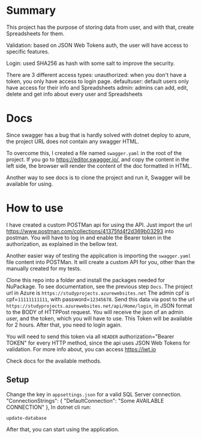 # Summary
This project has the purpose of storing data from user, and with that, create Spreadsheets for them.

Validation: based on JSON Web Tokens auth, the user will have access to specific features.

Login: used SHA256 as hash with some salt to improve the security.

There are 3 different access types:
unauthorized: when you don't have a token, you only have access to login page.
defaultuser: default users only have access for their info and Spreadsheets
admin: admins can add, edit, delete and get info about every user and Spreadsheets
# Docs
Since swagger has a bug that is hardly solved with dotnet deploy to azure, the project URL does not contain any swagger HTML.

To overcome this, I created a file named `swagger.yaml` in the root of the project. If you go to https://editor.swagger.io/, and copy the content in the left side, the browser will render the content of the doc formatted in HTML.

Another way to see docs is to clone the project and run it, Swagger will be available for using.
# How to use
I have created a custom POSTMan api for using the API. Just import the url https://www.postman.com/collections/41375fd4f2d369b03293 into postman.
You will have to log in and enable the Bearer token in the authorization, as explained in the bellow text.

Another easier way of testing the application is importing the `swagger.yaml` file content into POSTMan. It will create a custom API for you, other than the manually created for my tests. 

Clone this repo into a folder and install the packages needed for NuPackage.
To see documentation, see the previous step `Docs`.
The project url in Azure is `https://studyprojects.azurewebsites.net`
The admin cpf is cpf=`11111111111`, with password=`12345678`.
Send this data via post to the url `https://studyprojects.azurewebsites.net/api/Home/login`, in JSON format to the BODY of HTTPPost request. You will receive the json of an admin user, and the token, which you will have to use. This Token will be available for 2 hours. After that, you need to login again.

You will need to send this token via all `HEADER` authorization="Bearer TOKEN" for every HTTP method, since the api uses JSON Web Tokens for validation.
For more info about, you can access https://jwt.io

Check docs for the available methods.

## Setup
Change the key in `appsettings.json` for a valid SQL Server connection.
  "ConnectionStrings": {
    "DefaultConnection": "Some AVAILABLE CONNECTION"
  },
In dotnet cli run:
```
update-database
```
After that, you can start using the application.

